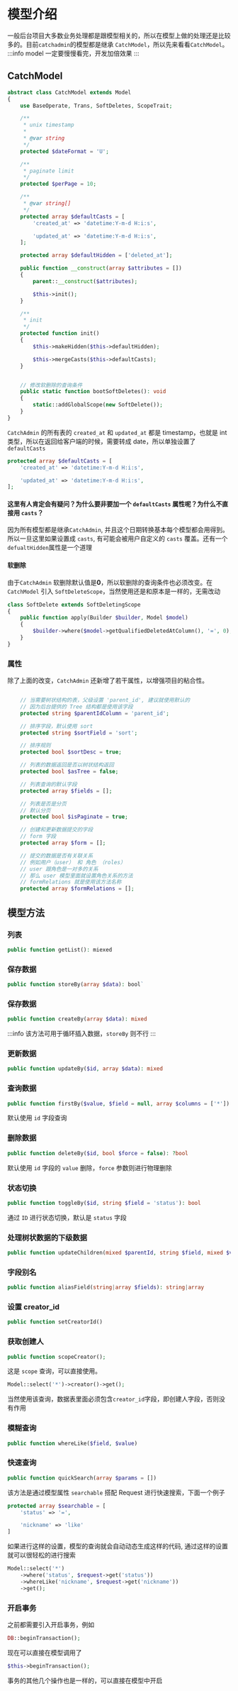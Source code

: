 # 模型介绍

一般后台项目大多数业务处理都是跟模型相关的，所以在模型上做的处理还是比较多的。目前`catchadmin`的模型都是继承 `CatchModel`，所以先来看看`CatchModel`。
:::info
model 一定要慢慢看完，开发加倍效果
:::

## CatchModel

```php
abstract class CatchModel extends Model
{
    use BaseOperate, Trans, SoftDeletes, ScopeTrait;

    /**
     * unix timestamp
     *
     * @var string
     */
    protected $dateFormat = 'U';

    /**
     * paginate limit
     */
    protected $perPage = 10;

    /**
     * @var string[]
     */
    protected array $defaultCasts = [
        'created_at' => 'datetime:Y-m-d H:i:s',

        'updated_at' => 'datetime:Y-m-d H:i:s',
    ];

    protected array $defaultHidden = ['deleted_at'];

    public function __construct(array $attributes = [])
    {
        parent::__construct($attributes);

        $this->init();
    }

    /**
     * init
     */
    protected function init()
    {
        $this->makeHidden($this->defaultHidden);

        $this->mergeCasts($this->defaultCasts);
    }


    // 修改软删除的查询条件
    public static function bootSoftDeletes(): void
    {
        static::addGlobalScope(new SoftDelete());
    }
}
```

`CatchAdmin` 的所有表的 `created_at` 和 `updated_at` 都是 timestamp，也就是 int 类型，所以在返回给客户端的时候，需要转成 date，所以单独设置了 `defaultCasts`

```php
protected array $defaultCasts = [
    'created_at' => 'datetime:Y-m-d H:i:s',

    'updated_at' => 'datetime:Y-m-d H:i:s',
];
```

#### 这里有人肯定会有疑问？为什么要非要加一个 `defaultCasts` 属性呢？为什么不直接用 `casts`？

因为所有模型都是继承`CatchAdmin`, 并且这个日期转换基本每个模型都会用得到。所以一旦这里如果设置成 `casts`, 有可能会被用户自定义的 `casts` 覆盖。还有一个 `defualtHidden`属性是一个道理

#### 软删除

由于`CatchAdmin` 软删除默认值是**0**，所以软删除的查询条件也必须改变。在 `CatchModel` 引入 `SoftDeleteScope`，当然使用还是和原本是一样的，无需改动

```php
class SoftDelete extends SoftDeletingScope
{
    public function apply(Builder $builder, Model $model)
    {
        $builder->where($model->getQualifiedDeletedAtColumn(), '=', 0);
    }
}
```

### 属性

除了上面的改变，`CatchAdmin` 还新增了若干属性，以增强项目的粘合性。

```php

    // 当需要树状结构的表，父级设置 'parent_id', 建议就使用默认的
    // 因为后台提供的 Tree 结构都是使用该字段
    protected string $parentIdColumn = 'parent_id';

    // 排序字段，默认使用 sort
    protected string $sortField = 'sort';

    // 排序规则
    protected bool $sortDesc = true;

    // 列表的数据返回是否以树状结构返回
    protected bool $asTree = false;

    // 列表查询的默认字段
    protected array $fields = [];

    // 列表是否是分页
    // 默认分页
    protected bool $isPaginate = true;

    // 创建和更新数据提交的字段
    // form 字段
    protected array $form = [];

    // 提交的数据是否有关联关系
    // 例如用户（user） 和 角色 （roles）
    // user 跟角色是一对多的关系
    // 那么 user 模型里面就设置角色关系的方法
    // formRelations 就是使用该方法名称
    protected array $formRelations = [];
```

## 模型方法

### 列表

```php
public function getList(): miexed
```

### 保存数据

```php
public function storeBy(array $data): bool`
```

### 保存数据

```php
public function createBy(array $data): mixed
```

:::info
该方法可用于循环插入数据，`storeBy` 则不行
:::

### 更新数据

```php
public function updateBy($id, array $data): mixed
```

###

### 查询数据

```php
public function firstBy($value, $field = null, array $columns = ['*']): ?Model
```

默认使用 `id` 字段查询

### 删除数据

```php
public function deleteBy($id, bool $force = false): ?bool
```

默认使用 `id` 字段的 `value` 删除，`force` 参数则进行物理删除

### 状态切换

```php
public function toggleBy($id, string $field = 'status'): bool
```

通过 `ID` 进行状态切换，默认是 `status` 字段

### 处理树状数据的下级数据

```php
public function updateChildren(mixed $parentId, string $field, mixed $value): void
```

### 字段别名

```php
public function aliasField(string|array $fields): string|array
```

### 设置 creator_id

```php
public function setCreatorId()
```

### 获取创建人

```php
public function scopeCreator();
```

这是 `scope` 查询，可以直接使用。

```php
Model::select('*')->creator()->get();
```

当然使用该查询，数据表里面必须包含`creator_id`字段，即创建人字段，否则没有作用

### 模糊查询

```php
public function whereLike($field, $value)
```

### 快速查询

```php
public function quickSearch(array $params = [])
```

该方法是通过模型属性 `searchable` 搭配 Request 进行快速搜索，下面一个例子

```php
protected array $searchable = [
    'status' => '=',

    'nickname' => 'like'
]
```

如果进行这样的设置，模型的查询就会自动动态生成这样的代码, 通过这样的设置就可以很轻松的进行搜索

```php
Model::select('*')
    ->where('status', $request->get('status'))
    ->whereLike('nickname', $request->get('nickname'))
    ->get();
```

### 开启事务

之前都需要引入开启事务，例如

```php
DB::beginTransaction();
```

现在可以直接在模型调用了

```php
$this->beginTransaction();
```

事务的其他几个操作也是一样的，可以直接在模型中开启
